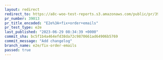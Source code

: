 ```yaml
---
layout: redirect
redirect_to: https://a8c-woo-test-reports.s3.amazonaws.com/public/pr/39013/e2e/index.html
pr_number: 39013
pr_title_encoded: "E2e%3A+fix+order+emails"
pr_test_type: e2e
last_published: "2023-06-29 08:34:39 +0000"
commit_sha: bc5f1b4a464efd38da72c9870661ad64906b5769
commit_message: "Add changelog"
branch_name: e2e/fix-order-emails
passed: true
---
```


